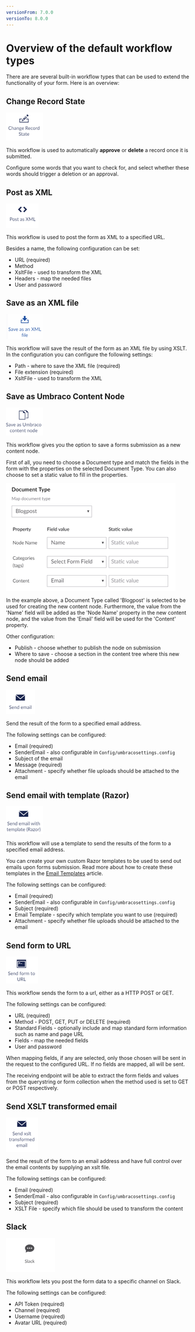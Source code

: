 ```yaml
---
versionFrom: 7.0.0
versionTo: 8.0.0
---
```


# Overview of the default workflow types

There are are several built-in workflow types that can be used to extend the functionality of your form. Here is an overview:

## Change Record State

![Change Record state](images/change-record-state.png)

This workflow is used to automatically **approve** or **delete** a record once it is submitted.

Configure some words that you want to check for, and select whether these words should trigger a deletion or an approval.

## Post as XML

![Post as XML](images/post-as-xml.png)

This workflow is used to post the form as XML to a specified URL.

Besides a name, the following configuration can be set:

* URL (required)
* Method
* XsltFile - used to transform the XML
* Headers - map the needed files
* User and password

## Save as an XML file

![Save as XML](images/save-as-an-xml-file.png)

This workflow will save the result of the form as an XML file by using XSLT.
In the configuration you can configure the following settings:

* Path - where to save the XML file (required)
* File extension (required)
* XsltFile - used to transform the XML

## Save as Umbraco Content Node

![Save as content node](images/save-as-content-node.png)

This workflow gives you the option to save a forms submission as a new content node.

First of all, you need to choose a Document type and match the fields in the form with the properties on the selected Document Type. You can also choose to set a static value to fill in the properties.

![Save as content node](images/create-new-node.png)

In the example above, a Document Type called 'Blogpost' is selected to be used for creating the new content node. Furthermore, the value from the 'Name' field will be added as the 'Node Name' property in the new content node, and the value from the 'Email' field will be used for the 'Content' property.

Other configuration:

* Publish - choose whether to publish the node on submission
* Where to save - choose a section in the content tree where this new node should be added

## Send email

![Send email](images/send-email.png)

Send the result of the form to a specified email address.

The following settings can be configured:

* Email (required)
* SenderEmail - also configurable in `Config/umbracosettings.config`
* Subject of the email
* Message (required)
* Attachment - specify whether file uploads should be attached to the email

## Send email with template (Razor)

![Send email with template](images/send-email-razor.png)

This workflow will use a template to send the results of the form to a specified email address.

You can create your own custom Razor templates to be used to send out emails upon forms submission. Read more about how to create these templates in the [Email Templates](../../../Developer/Email-Templates) article.

The following settings can be configured:

* Email (required)
* SenderEmail - also configurable in `Config/umbracosettings.config`
* Subject (required)
* Email Template - specify which template you want to use (required)
* Attachment - specify whether file uploads should be attached to the email

## Send form to URL

![Send to URL](images/send-to-URL.png)

This workflow sends the form to a url, either as a HTTP POST or GET.

The following settings can be configured:

* URL (required)
* Method - POST, GET, PUT or DELETE (required)
* Standard Fields - optionally include and map standard form information such as name and page URL
* Fields - map the needed fields
* User and password

When mapping fields, if any are selected, only those chosen will be sent in the request to the configured URL. If no fields are mapped, all will be sent.

The receiving endpoint will be able to extract the form fields and values from the querystring or form collection when the method used is set to GET or POST respectively.

## Send XSLT transformed email

![Send XSLT Email](images/xslt-email.png)

Send the result of the form to an email address and have full control over the email contents by supplying an xslt file.

The following settings can be configured:

* Email (required)
* SenderEmail - also configurable in `Config/umbracosettings.config`
* Subject (required)
* XSLT File - specify which file should be used to transform the content

## Slack

![Send to Slack](images/email-slack.png)

This workflow lets you post the form data to a specific channel on Slack.

The following settings can be configured:

* API Token (required)
* Channel (required)
* Username (required)
* Avatar URL (required)
